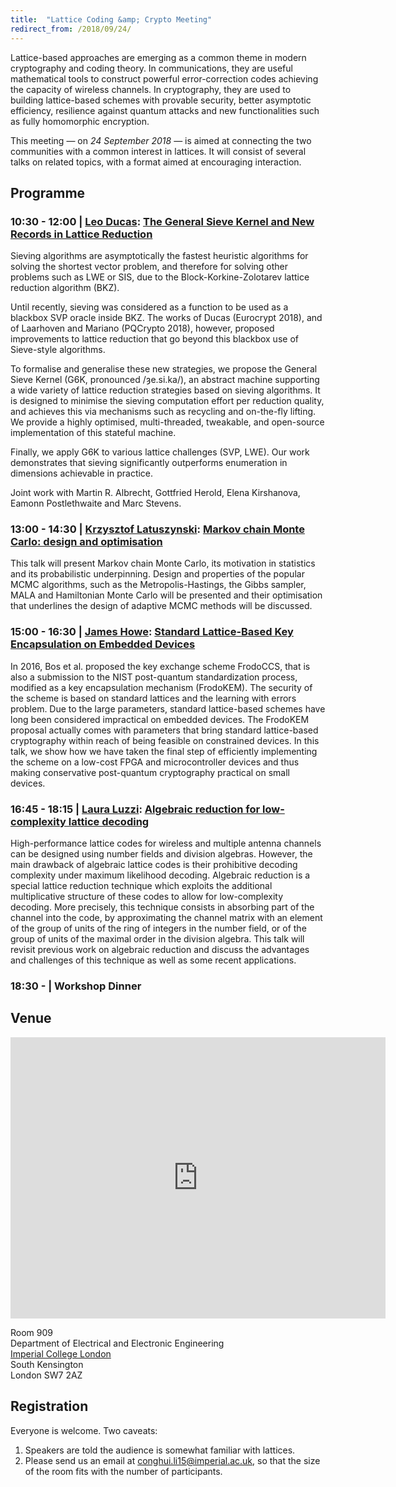 ```yaml
---
title:  "Lattice Coding &amp; Crypto Meeting"
redirect_from: /2018/09/24/
---
```


Lattice-based approaches are emerging as a common theme in modern cryptography and coding theory. In communications, they are useful mathematical tools to construct powerful error-correction codes achieving the capacity of wireless channels. In cryptography, they are used to building lattice-based schemes with provable security, better asymptotic efficiency, resilience against quantum attacks and new functionalities such as fully homomorphic encryption.

This meeting — on *24 September 2018* — is aimed at connecting the two communities with a common interest in lattices. It will consist of several talks on related topics, with a format aimed at encouraging interaction.

## Programme ##

### <span> 10:30 - 12:00 | [Leo Ducas](https://homepages.cwi.nl/~ducas/)</span>: [The General Sieve Kernel and New Records in Lattice Reduction](/discrete-subgroup/slides/2018-09-24-ducas.pdf) ###

Sieving algorithms are asymptotically the fastest heuristic algorithms for solving the shortest vector problem, and therefore for solving other problems such as LWE or SIS, due to the Block-Korkine-Zolotarev lattice reduction algorithm (BKZ).

Until recently, sieving was considered as a function to be used as a blackbox SVP oracle inside BKZ. The works of Ducas (Eurocrypt 2018), and of Laarhoven and Mariano (PQCrypto 2018), however, proposed improvements to lattice reduction that go beyond this blackbox use of Sieve-style algorithms.

To formalise and generalise these new strategies, we propose the General Sieve Kernel (G6K, pronounced /ȝe.si.ka/), an abstract machine supporting a wide variety of lattice reduction strategies based on sieving algorithms. It is designed to minimise the sieving computation effort per reduction quality, and achieves this via mechanisms such as recycling and on-the-fly lifting. We provide a highly optimised, multi-threaded, tweakable, and open-source implementation of this stateful machine.

Finally, we apply G6K to various lattice challenges (SVP, LWE). Our work demonstrates that sieving significantly outperforms enumeration in dimensions achievable in practice.

Joint work with Martin R. Albrecht, Gottfried Herold, Elena Kirshanova, Eamonn Postlethwaite and Marc Stevens.

### <span> 13:00 - 14:30 | [Krzysztof Latuszynski](http://www2.warwick.ac.uk/fac/sci/statistics/staff/academic-research/latuszynski/)</span>: [Markov chain Monte Carlo: design and optimisation](/discrete-subgroup/slides/2018-09-24-latuszynski.pdf) ###

This talk will present Markov chain Monte Carlo, its motivation in statistics and its probabilistic underpinning. Design and properties of the popular MCMC algorithms, such as the Metropolis-Hastings, the Gibbs sampler, MALA and Hamiltonian Monte Carlo will be presented and their optimisation that underlines the design of adaptive MCMC methods will be discussed.

### <span> 15:00 - 16:30 | [James Howe](http://www.bris.ac.uk/engineering/people/james-howe/index.html)</span>: [Standard Lattice-Based Key Encapsulation on Embedded Devices](/discrete-subgroup/slides/2018-09-24-howe.pdf) ###

In 2016, Bos et al. proposed the key exchange scheme FrodoCCS, that is also a submission to the NIST post-quantum standardization process, modified as a key encapsulation mechanism (FrodoKEM). The security of the scheme is based on standard lattices and the learning with errors problem. Due to the large parameters, standard lattice-based schemes have long been considered impractical on embedded devices. The FrodoKEM proposal actually comes with parameters that bring standard lattice-based cryptography within reach of being feasible on constrained devices. In this talk, we show how we have taken the final step of efficiently implementing the scheme on a low-cost FPGA and microcontroller devices and thus making conservative post-quantum cryptography practical on small devices.

### <span> 16:45 - 18:15 | [Laura Luzzi](http://perso-etis.ensea.fr/luzzi/)</span>: [Algebraic reduction for low-complexity lattice decoding]((/discrete-subgroup/slides/2018-09-24-luzzi.pdf)) ###

High-performance lattice codes for wireless and multiple antenna channels can be designed using number fields and division algebras. However, the main drawback of algebraic lattice codes is their prohibitive decoding complexity under maximum likelihood decoding. Algebraic reduction is a special lattice reduction technique which exploits the additional multiplicative structure of these codes to allow for low-complexity decoding. More precisely, this technique consists in absorbing part of the channel into the code, by approximating the channel matrix with an element of the group of units of the ring of integers in the number field, or of the group of units of the maximal order in the division algebra. This talk will revisit previous work on algebraic reduction and discuss the advantages and challenges of this technique as well as some recent applications.

### <span> 18:30 - | Workshop Dinner </span> ###

## Venue ##

<iframe src="https://www.google.com/maps/embed?pb=!1m14!1m8!1m3!1d2483.7481554015103!2d-0.1774244!3d51.4994889!3m2!1i1024!2i768!4f13.1!3m3!1m2!1s0x0%3A0x31911b371c692e86!2sImperial+College!5e0!3m2!1sen!2suk!4v1457110930221" width="600" height="450" frameborder="0" style="border:0" allowfullscreen></iframe>

Room 909  
Department of Electrical and Electronic Engineering  
[Imperial College London](http://www.imperial.ac.uk/visit/campuses/south-kensington/)  
South Kensington  
London SW7 2AZ  

## Registration ##

Everyone is welcome. Two caveats:

1. Speakers are told the audience is somewhat familiar with lattices.
2. Please send us an email at <conghui.li15@imperial.ac.uk>, so that the size of the room fits with the number of participants.
